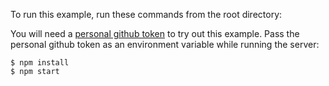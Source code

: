 To run this example, run these commands from the root directory:

You will need a [personal github token](https://github.com/settings/tokens) to try out this example. Pass the personal github token as an environment variable while running the server:

```
$ npm install
$ npm start
```
